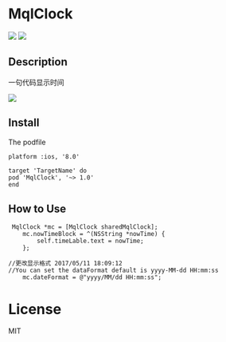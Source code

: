 # MqlClock
![](https://img.shields.io/github/license/mashape/apistatus.svg)
![](https://img.shields.io/badge/pod-v1.0-yellowgreen.svg)


## Description

一句代码显示时间

![](../MqlClock/MqlClock.gif)  

## Install
The podfile   

```
platform :ios, '8.0'

target 'TargetName' do
pod 'MqlClock', '~> 1.0'
end
```


## How to Use

```
 MqlClock *mc = [MqlClock sharedMqlClock];
    mc.nowTimeBlock = ^(NSString *nowTime) {
        self.timeLable.text = nowTime;
    };

```

```
//更改显示格式 2017/05/11 18:09:12
//You can set the dataFormat default is yyyy-MM-dd HH:mm:ss
	mc.dateFormat = @"yyyy/MM/dd HH:mm:ss";
```

# License
MIT